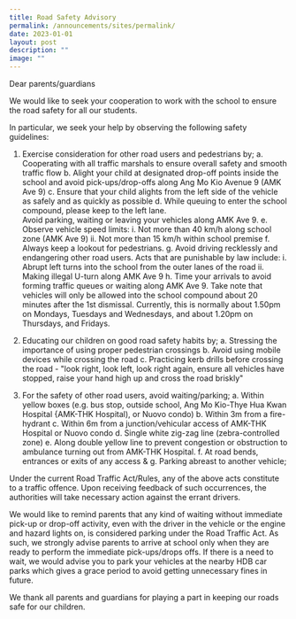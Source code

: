 ```yaml
---
title: Road Safety Advisory
permalink: /announcements/sites/permalink/
date: 2023-01-01
layout: post
description: ""
image: ""
---
```

Dear parents/guardians 

We would like to seek your cooperation to work with the school to ensure the road safety for all our students. 

In particular, we seek your help by observing the following safety guidelines:

1.	Exercise consideration for other road users and pedestrians by;
		a.	Cooperating with all traffic marshals to ensure overall safety and smooth 
		     traffic flow
		b.	Alight your child at designated drop-off points inside the school and avoid 
				 pick-ups/drop-offs along Ang Mo Kio Avenue 9 (AMK Ave 9)
	  c.	Ensure that your child alights from the left side of the vehicle as safely and 
		     as quickly as possible
	  d.	While queuing to enter the school compound, please keep to the left lane.  
	       Avoid parking, waiting or leaving your vehicles along AMK Ave 9.
		e.	Observe vehicle speed limits:
					i.	Not more than 40 km/h along school zone (AMK Ave 9)
					ii.	Not more than 15 km/h within school premise
		f.	 Always keep a lookout for pedestrians.
		g.	Avoid driving recklessly and endangering other road users. Acts that are 
		     punishable by law include:
					i.	Abrupt left turns into the school from the outer lanes of the road
					ii.	Making illegal U-turn along AMK Ave 9
		h.	Time your arrivals to avoid forming traffic queues or waiting along AMK Ave 
					9. Take note that vehicles will only be allowed into the school compound 
					about 20 minutes after the 1st dismissal. Currently, this is normally about 
					1.50pm on Mondays, Tuesdays and Wednesdays, and about 1.20pm on 
					Thursdays, and Fridays.
					
2.	Educating our children on good road safety habits by;
		a.	Stressing the importance of using proper pedestrian crossings
		b.	Avoid using mobile devices while crossing the road
		c.	Practicing kerb drills before crossing the road - "look right, look left, look 
				 right again, ensure all vehicles have stopped, raise your hand high up and 
				 cross the road briskly"

3.	For the safety of other road users, avoid waiting/parking;
		a.	Within yellow boxes (e.g. bus stop, outside school, Ang Mo Kio-Thye Hua
				 Kwan Hospital {AMK-THK Hospital), or Nuovo condo)
		b.	Within 3m from a fire-hydrant
		c.	Within 6m from a junction/vehicular access of AMK-THK Hospital or Nuovo
				 condo
		d.	Single white zig-zag line (zebra-controlled zone)
		e.	Along double yellow line to prevent congestion or obstruction to ambulance 
				 turning out from AMK-THK Hospital.
		f.	At road bends, entrances or exits of any access &
		g.	Parking abreast to another vehicle;

Under the current Road Traffic Act/Rules, any of the above acts constitute to a traffic offence. Upon receiving feedback of such occurrences, the authorities will take necessary action against the errant drivers. 

We would like to remind parents that any kind of waiting without immediate pick-up or drop-off activity, even with the driver in the vehicle or the engine and hazard lights on, is considered parking under the Road Traffic Act. As such, we strongly advise parents to arrive at school only when they are ready to perform the immediate pick-ups/drops offs. If there is a need to wait, we would advise you to park your vehicles at the nearby HDB car parks which gives a grace period to avoid getting unnecessary fines in future. 

We thank all parents and guardians for playing a part in keeping our roads safe for our children. 
